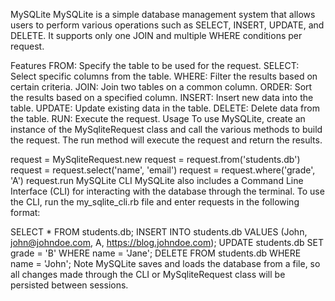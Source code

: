 MySQLite
MySQLite is a simple database management system that allows users to perform various operations such as SELECT, INSERT, UPDATE, and DELETE. It supports only one JOIN and multiple WHERE conditions per request.

Features
FROM: Specify the table to be used for the request.
SELECT: Select specific columns from the table.
WHERE: Filter the results based on certain criteria.
JOIN: Join two tables on a common column.
ORDER: Sort the results based on a specified column.
INSERT: Insert new data into the table.
UPDATE: Update existing data in the table.
DELETE: Delete data from the table.
RUN: Execute the request.
Usage
To use MySQLite, create an instance of the MySqliteRequest class and call the various methods to build the request. The run method will execute the request and return the results.

request = MySqliteRequest.new
request = request.from('students.db')
request = request.select('name', 'email')
request = request.where('grade', 'A')
request.run
MySQLite CLI
MySQLite also includes a Command Line Interface (CLI) for interacting with the database through the terminal. To use the CLI, run the my_sqlite_cli.rb file and enter requests in the following format:

SELECT * FROM students.db;
INSERT INTO students.db VALUES (John, john@johndoe.com, A, https://blog.johndoe.com);
UPDATE students.db SET grade = 'B' WHERE name = 'Jane';
DELETE FROM students.db WHERE name = 'John';
Note
MySQLite saves and loads the database from a file, so all changes made through the CLI or MySqliteRequest class will be persisted between sessions.
